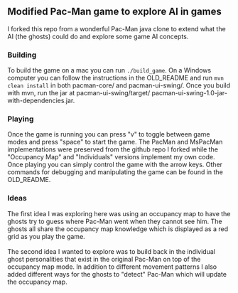 ## Modified Pac-Man game to explore AI in games
I forked this repo from a wonderful Pac-Man java clone to extend what the AI 
(the ghosts) could do and explore some game AI concepts.

### Building
To build the game on a mac you can run `./build_game`.
On a Windows computer you can follow the instructions in the OLD_README
and run `mvn clean install` in both pacman-core/ and pacman-ui-swing/.
Once you build with mvn, run the jar at pacman-ui-swing/target/
pacman-ui-swing-1.0-jar-with-dependencies.jar.

### Playing
Once the game is running you can press "v" to toggle between game modes
and press "space" to start the game. The PacMan and MsPacMan implementations
were preserved from the github repo I forked while the "Occupancy Map"
and "Individuals" versions implement my own code. Once playing you can simply
control the game with the arrow keys. Other commands for debugging and
manipulating the game can be found in the OLD_README.

### Ideas
The first idea I was exploring here was using an occupancy map to have the
ghosts try to guess where Pac-Man went when they cannot see him. The ghosts
all share the occupancy map knowledge which is displayed as a red grid as you
play the game.\
\
The second idea I wanted to explore was to build back in the individual ghost
personalities that exist in the original Pac-Man on top of the occupancy map
mode. In addition to different movement patterns I also added different ways
for the ghosts to "detect" Pac-Man which will update the occupancy map.

